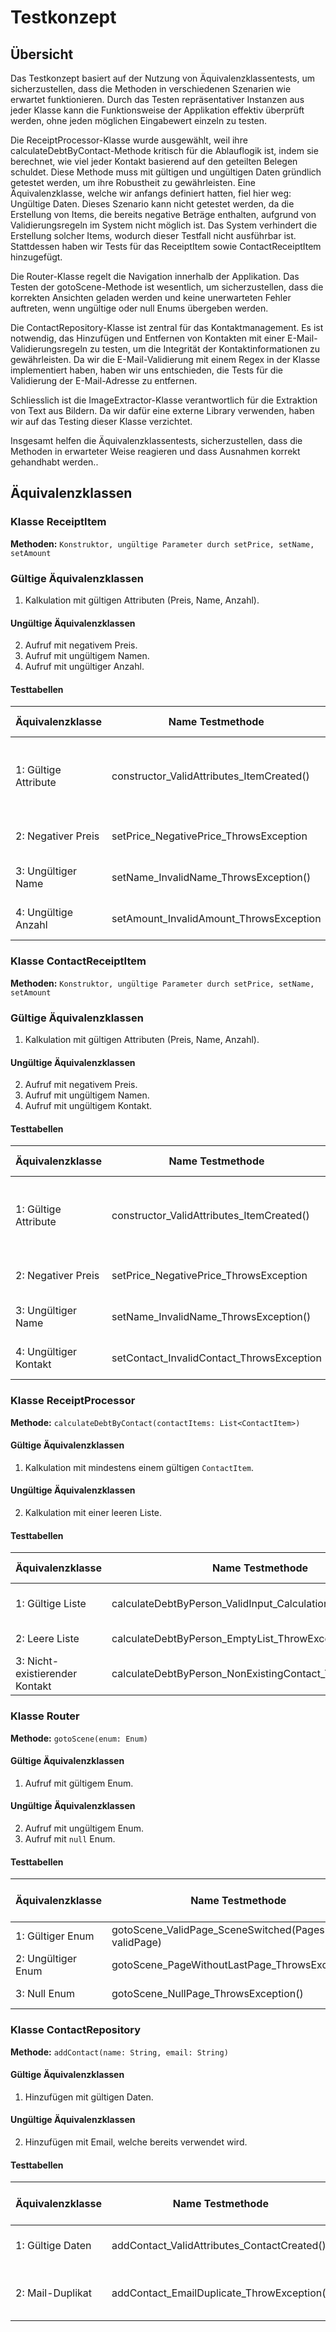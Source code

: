 # Testkonzept

## Übersicht
Das Testkonzept basiert auf der Nutzung von Äquivalenzklassentests, um sicherzustellen, dass die Methoden in verschiedenen Szenarien wie erwartet funktionieren.
Durch das Testen repräsentativer Instanzen aus jeder Klasse kann die Funktionsweise der Applikation effektiv überprüft werden, ohne jeden möglichen Eingabewert einzeln zu testen.

Die ReceiptProcessor-Klasse wurde ausgewählt, weil ihre calculateDebtByContact-Methode kritisch für die Ablauflogik ist, indem sie berechnet, wie viel jeder Kontakt basierend auf den geteilten Belegen schuldet.
Diese Methode muss mit gültigen und ungültigen Daten gründlich getestet werden, um ihre Robustheit zu gewährleisten. Eine Äquivalenzklasse, welche wir anfangs definiert hatten, fiel hier weg: Ungültige Daten.
Dieses Szenario kann nicht getestet werden, da die Erstellung von Items, die bereits negative Beträge enthalten, aufgrund von Validierungsregeln im System nicht möglich ist. 
Das System verhindert die Erstellung solcher Items, wodurch dieser Testfall nicht ausführbar ist. Stattdessen haben wir Tests für das ReceiptItem sowie ContactReceiptItem hinzugefügt.

Die Router-Klasse regelt die Navigation innerhalb der Applikation.
Das Testen der gotoScene-Methode ist wesentlich, um sicherzustellen, dass die korrekten Ansichten geladen werden und keine unerwarteten Fehler auftreten, wenn ungültige oder null Enums übergeben werden.

Die ContactRepository-Klasse ist zentral für das Kontaktmanagement.
Es ist notwendig, das Hinzufügen und Entfernen von Kontakten mit einer E-Mail-Validierungsregeln zu testen, um die Integrität der Kontaktinformationen zu gewährleisten. 
Da wir die E-Mail-Validierung mit einem Regex in der Klasse implementiert haben, haben wir uns entschieden, die Tests für die Validierung der E-Mail-Adresse zu entfernen.

Schliesslich ist die ImageExtractor-Klasse verantwortlich für die Extraktion von Text aus Bildern. Da wir dafür eine externe Library verwenden, haben wir auf das Testing dieser Klasse verzichtet.

Insgesamt helfen die Äquivalenzklassentests, sicherzustellen, dass die Methoden in erwarteter Weise reagieren und dass Ausnahmen korrekt gehandhabt werden..


## Äquivalenzklassen

### Klasse ReceiptItem

**Methoden:** `Konstruktor, ungültige Parameter durch setPrice, setName, setAmount`

### Gültige Äquivalenzklassen
1. Kalkulation mit gültigen Attributen (Preis, Name, Anzahl).

#### Ungültige Äquivalenzklassen
2.  Aufruf mit negativem Preis.
3. Aufruf mit ungültigem Namen.
4. Aufruf mit ungültiger Anzahl.


#### Testtabellen
| Äquivalenzklasse               | Name Testmethode    | Methoden Parameter | Zustand vor Ausführung         | Erwartetes Ergebnis |
|--------------------------------|-----|--------------|--------------------------------|---------------------|
| 1: Gültige Attribute           |   constructor_ValidAttributes_ItemCreated()   | Positiver Preis, gültiger Name, positive Anzahl | Keine Voraussetzung            | Objekt wird korrekt erstellt |
| 2: Negativer Preis             |  setPrice_NegativePrice_ThrowsException| Negativer Preis | Gültige restliche Anfangswerte           | Wirft Exception     |
| 3: Ungültiger Name |       setName_InvalidName_ThrowsException()        | Ungültiger Name | Gültige restliche Anfangswerte |    Wirft Exception                     |
| 4: Ungültige Anzahl            |                              setAmount_InvalidAmount_ThrowsException                      |     Ungültige Anzahl            | Gültige restliche Anfangswerte          |          Wirft Exception                                    |


### Klasse ContactReceiptItem

**Methoden:** `Konstruktor, ungültige Parameter durch setPrice, setName, setAmount`

### Gültige Äquivalenzklassen
1. Kalkulation mit gültigen Attributen (Preis, Name, Anzahl).

#### Ungültige Äquivalenzklassen
2.  Aufruf mit negativem Preis.
3. Aufruf mit ungültigem Namen.
4. Aufruf mit ungültigem Kontakt.


#### Testtabellen
| Äquivalenzklasse      | Name Testmethode    | Methoden Parameter                               | Zustand vor Ausführung     | Erwartetes Ergebnis |
|-----------------------|-----|--------------------------------------------------|----------------------------|---------------------|
| 1: Gültige Attribute  |   constructor_ValidAttributes_ItemCreated()   | Positiver Preis, gültiger Name, gültiger Kontakt | Keine Voraussetzung | Objekt wird korrekt erstellt |
| 2: Negativer Preis    |  setPrice_NegativePrice_ThrowsException| Negativer Preis                                  | Gültige restliche Anfangswerte       | Wirft Exception     |
| 3: Ungültiger Name    |       setName_InvalidName_ThrowsException()        | Ungültiger Name                                  | Gültige restliche Anfangswerte      |    Wirft Exception                     |
| 4: Ungültiger Kontakt |                            setContact_InvalidContact_ThrowsException                  | Kontakt ist 'null'                                |             Gültige restliche Anfangswerte              |          Wirft Exception                                    |


### Klasse ReceiptProcessor

**Methode:** `calculateDebtByContact(contactItems: List<ContactItem>)`

#### Gültige Äquivalenzklassen
1. Kalkulation mit mindestens einem gültigen `ContactItem`.

#### Ungültige Äquivalenzklassen
2. Kalkulation mit einer leeren Liste.


#### Testtabellen
| Äquivalenzklasse               | Name Testmethode    | Methoden Parameter   | Zustand vor Ausführung     | Erwartetes Ergebnis |
|--------------------------------|-----|----------------------|----------------------------|---------------------|
| 1: Gültige Liste               |   calculateDebtByPerson_ValidInput_CalculationValid()   | Gültige ContactItems | Gültige Contacts vorhanden | Korrekte Berechnung |
| 2: Leere Liste                 |  calculateDebtByPerson_EmptyList_ThrowException()   | Leere Liste          | Keine Voraussetzung        | Wirft Exception     |
| 3: Nicht-existierender Kontakt |       calculateDebtByPerson_NonExistingContact_ThrowException()        | Gültige ContactItems | Ungültiger Contact         |    Wirft Exception                     |


### Klasse Router

**Methode:** `gotoScene(enum: Enum)`

#### Gültige Äquivalenzklassen
1. Aufruf mit gültigem Enum.

#### Ungültige Äquivalenzklassen
2. Aufruf mit ungültigem Enum.
3. Aufruf mit `null` Enum.

#### Testtabellen
| Äquivalenzklasse | Name Testmethode                                   | Methoden Parameter | Zustand vor Ausführung | Erwartetes Ergebnis |
|------------------|----------------------------------------------------|--------------------|------------------------|---------------------|
| 1: Gültiger Enum | gotoScene_ValidPage_SceneSwitched(Pages validPage) | Gültiges Enum      | Initialisierte sceneMap | Szene wird geladen  |
| 2: Ungültiger Enum | gotoScene_PageWithoutLastPage_ThrowsException()    | Ungültiges Enum  | Initialisierte sceneMap | Wirft Exception     |
| 3: Null Enum     | gotoScene_NullPage_ThrowsException()               | Null              | Beliebiger Zustand      | Wirft Exception     |


### Klasse ContactRepository

**Methode:** `addContact(name: String, email: String)`

#### Gültige Äquivalenzklassen
1. Hinzufügen mit gültigen Daten.

#### Ungültige Äquivalenzklassen
2. Hinzufügen mit Email, welche bereits verwendet wird.

#### Testtabellen
| Äquivalenzklasse | Name Testmethode                            | Methoden Parameter              | Zustand vor Ausführung | Erwartetes Ergebnis   |
|------------------|---------------------------------------------|---------------------------------|------------------------|-----------------------|
| 1: Gültige Daten | addContact_ValidAttributes_ContactCreated() | Gültiger Name und Email         | Kein vorheriger Kontakt | Kontakt wird erstellt |
| 2: Mail-Duplikat | addContact_EmailDuplicate_ThrowException()  | Gleiche Email bereits vorhanden | Kontakt existiert | Wirft Exception       |



